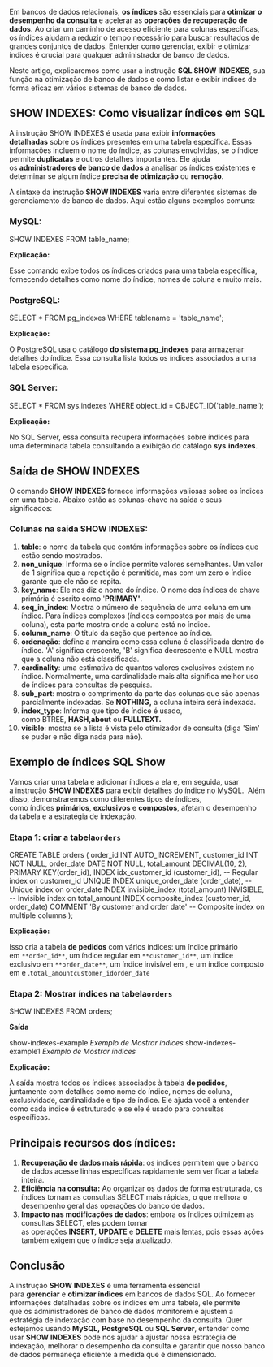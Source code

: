 Em bancos de dados relacionais, **os índices** são essenciais para **otimizar o desempenho da consulta** e acelerar as **operações de recuperação de dados**. Ao criar um caminho de acesso eficiente para colunas específicas, os índices ajudam a reduzir o tempo necessário para buscar resultados de grandes conjuntos de dados. Entender como gerenciar, exibir e otimizar índices é crucial para qualquer administrador de banco de dados.

Neste artigo, explicaremos como usar a instrução **SQL SHOW INDEXES**, sua função na otimização de banco de dados e como listar e exibir índices de forma eficaz em vários sistemas de banco de dados.

## SHOW INDEXES: Como visualizar índices em SQL

A instrução SHOW INDEXES é usada para exibir **informações detalhadas** sobre os índices presentes em uma tabela específica. Essas informações incluem o nome do índice, as colunas envolvidas, se o índice permite **duplicatas** e outros detalhes importantes. Ele ajuda os **administradores de banco de dados** a analisar os índices existentes e determinar se algum índice **precisa de otimização** ou **remoção**.

A sintaxe da instrução **SHOW INDEXES** varia entre diferentes sistemas de gerenciamento de banco de dados. Aqui estão alguns exemplos comuns:

### MySQL:

SHOW INDEXES FROM table_name;

**Explicação:**

Esse comando exibe todos os índices criados para uma tabela específica, fornecendo detalhes como nome do índice, nomes de coluna e muito mais.

### PostgreSQL:

SELECT * FROM pg_indexes WHERE tablename = 'table_name';

**Explicação:**

O PostgreSQL usa o catálogo **do sistema pg_indexes** para armazenar detalhes do índice. Essa consulta lista todos os índices associados a uma tabela específica.

### SQL Server:

SELECT * FROM sys.indexes WHERE object_id = OBJECT_ID('table_name');

**Explicação:**

No SQL Server, essa consulta recupera informações sobre índices para uma determinada tabela consultando a exibição do catálogo **sys.indexes**.

## Saída de SHOW INDEXES

O comando **SHOW INDEXES** fornece informações valiosas sobre os índices em uma tabela. Abaixo estão as colunas-chave na saída e seus significados:

### Colunas na saída SHOW INDEXES:

1. **table**: o nome da tabela que contém informações sobre os índices que estão sendo mostrados.
2. **non_unique**: Informa se o índice permite valores semelhantes. Um valor de 1 significa que a repetição é permitida, mas com um zero o índice garante que ele não se repita.
3. **key_name**: Ele nos diz o nome do índice. O nome dos índices de chave primária é escrito como '**PRIMARY'**.
4. **seq_in_index**: Mostra o número de sequência de uma coluna em um índice. Para índices complexos (índices compostos por mais de uma coluna), esta parte mostra onde a coluna está no índice.
5. **column_name**: O título da seção que pertence ao índice.
6. **ordenação**: define a maneira como essa coluna é classificada dentro do índice. 'A' significa crescente, 'B' significa decrescente e NULL mostra que a coluna não está classificada.
7. **cardinality**: uma estimativa de quantos valores exclusivos existem no índice. Normalmente, uma cardinalidade mais alta significa melhor uso de índices para consultas de pesquisa.
8. **sub_part**: mostra o comprimento da parte das colunas que são apenas parcialmente indexadas. Se **NOTHING,** a coluna inteira será indexada.
9. **index_type**: Informa que tipo de índice é usado, como BTREE, **HASH,about** ou **FULLTEXT.**
10. **visible**: mostra se a lista é vista pelo otimizador de consulta (diga 'Sim' se puder e não diga nada para não).

## Exemplo de índices SQL Show

Vamos criar uma tabela e adicionar índices a ela e, em seguida, usar a instrução **SHOW INDEXES** para exibir detalhes do índice no MySQL.  Além disso, demonstraremos como diferentes tipos de índices, como índices **primários**, **exclusivos** e **compostos**, afetam o desempenho da tabela e a estratégia de indexação.

### Etapa 1: criar a tabela`orders`

CREATE TABLE orders (
    order_id INT AUTO_INCREMENT,
    customer_id INT NOT NULL,
    order_date DATE NOT NULL,
    total_amount DECIMAL(10, 2),
    PRIMARY KEY(order_id),
    INDEX idx_customer_id (customer_id), -- Regular index on customer_id
    UNIQUE INDEX unique_order_date (order_date), -- Unique index on order_date
    INDEX invisible_index (total_amount) INVISIBLE, -- Invisible index on total_amount
    INDEX composite_index (customer_id, order_date) COMMENT 'By customer and order date' -- Composite index on multiple columns
);

**Explicação:**

Isso cria a tabela **de pedidos** com vários índices: um índice primário em `**order_id**`, um índice regular em `**customer_id**`, um índice exclusivo em `**order_date**`, um índice invisível em , e um índice composto em e .`total_amountcustomer_idorder_date`

### Etapa 2: Mostrar índices na tabela`orders`

SHOW INDEXES FROM orders;

**Saída**

show-indexes-example _Exemplo de Mostrar índices_
show-indexes-example1 _Exemplo de Mostrar índices_

**Explicação:**

A saída mostra todos os índices associados à tabela **de pedidos**, juntamente com detalhes como nome do índice, nomes de coluna, exclusividade, cardinalidade e tipo de índice. Ele ajuda você a entender como cada índice é estruturado e se ele é usado para consultas específicas.

## Principais recursos dos índices:

1. **Recuperação de dados mais rápida**: os índices permitem que o banco de dados acesse linhas específicas rapidamente sem verificar a tabela inteira.
2. **Eficiência na consulta:** Ao organizar os dados de forma estruturada, os índices tornam as consultas SELECT mais rápidas, o que melhora o desempenho geral das operações do banco de dados.
3. **Impacto nas modificações de dados**: embora os índices otimizem as consultas SELECT, eles podem tornar as operações **INSERT,** **UPDATE** e **DELETE** mais lentas, pois essas ações também exigem que o índice seja atualizado.

## Conclusão

A instrução **SHOW INDEXES** é uma ferramenta essencial para **gerenciar** e **otimizar índices** em bancos de dados SQL. Ao fornecer informações detalhadas sobre os índices em uma tabela, ele permite que os administradores de banco de dados monitorem e ajustem a estratégia de indexação com base no desempenho da consulta. Quer estejamos usando **MySQL,** **PostgreSQL** ou **SQL Server**, entender como usar **SHOW INDEXES** pode nos ajudar a ajustar nossa estratégia de indexação, melhorar o desempenho da consulta e garantir que nosso banco de dados permaneça eficiente à medida que é dimensionado.

